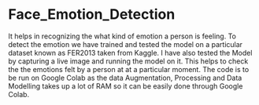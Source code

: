 # Face_Emotion_Detection
 
It helps in recognizing the what kind of emotion a person is feeling. To detect the emotion we have trained and tested the model on a particular dataset known as FER2013 taken from Kaggle. I have also tested the Model by capturing a live image and running the model on it. This helps to check the the emotions felt by a person at at a particular moment.
The code is to be run on Google Colab as the data Augmentation, Processing and Data Modelling takes up a lot of RAM so it can be easily done through Google Colab.
